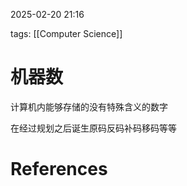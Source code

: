 2025-02-20    21:16

tags: [[Computer Science]]


# 机器数

计算机内能够存储的没有特殊含义的数字

在经过规划之后诞生原码反码补码移码等等


# References
